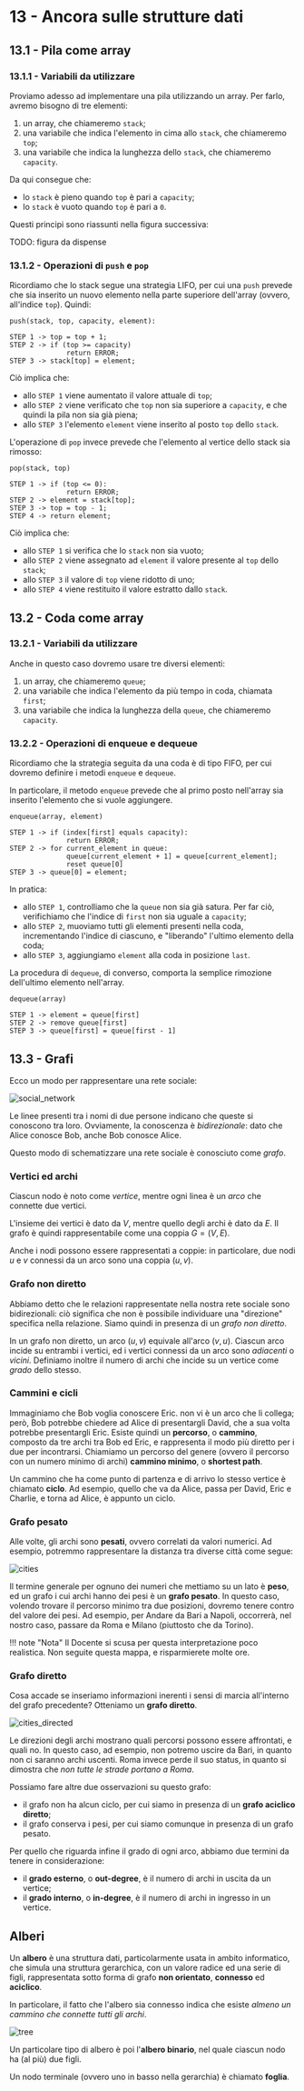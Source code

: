# 13 - Ancora sulle strutture dati

## 13.1 - Pila come array

### 13.1.1 - Variabili da utilizzare

Proviamo adesso ad implementare una pila utilizzando un array. Per farlo, avremo bisogno di tre elementi:

1. un array, che chiameremo `stack`;
2. una variabile che indica l'elemento in cima allo `stack`, che chiameremo `top`;
3. una variabile che indica la lunghezza dello `stack`, che chiameremo `capacity`.

Da qui consegue che:

* lo `stack` è pieno quando `top` è pari a `capacity`;
* lo `stack` è vuoto quando `top` è pari a `0`.

Questi principi sono riassunti nella figura successiva:

TODO: figura da dispense

### 13.1.2 - Operazioni di `push` e `pop`

Ricordiamo che lo stack segue una strategia LIFO, per cui una `push` prevede che sia inserito un nuovo elemento nella parte superiore dell'array (ovvero, all'indice `top`). Quindi:

```linenums="1"
push(stack, top, capacity, element):

STEP 1 -> top = top + 1;
STEP 2 -> if (top >= capacity)
		      return ERROR;
STEP 3 -> stack[top] = element;
```

Ciò implica che:

* allo `STEP 1` viene aumentato il valore attuale di `top`;
* allo `STEP 2` viene verificato che `top` non sia superiore a `capacity`, e che quindi la pila non sia già piena;
* allo `STEP 3` l'elemento `element` viene inserito al posto `top` dello `stack`.

L'operazione di `pop` invece prevede che l'elemento al vertice dello stack sia rimosso:

```linenums="1"
pop(stack, top)

STEP 1 -> if (top <= 0):
			  return ERROR;
STEP 2 -> element = stack[top];
STEP 3 -> top = top - 1;
STEP 4 -> return element;
```

Ciò implica che:

* allo `STEP 1` si verifica che lo `stack` non sia vuoto;
* allo `STEP 2` viene assegnato ad `element` il valore presente al `top` dello `stack`;
* allo `STEP 3` il valore di `top` viene ridotto di uno;
* allo `STEP 4` viene restituito il valore estratto dallo `stack`.

## 13.2 - Coda come array

### 13.2.1 - Variabili da utilizzare

Anche in questo caso dovremo usare tre diversi elementi:

1. un array, che chiameremo `queue`;
2. una variabile che indica l'elemento da più tempo in coda, chiamata `first`;
3. una variabile che indica la lunghezza della `queue`, che chiameremo `capacity`.

### 13.2.2 - Operazioni di enqueue e dequeue

Ricordiamo che la strategia seguita da una coda è di tipo FIFO, per cui dovremo definire i metodi `enqueue` e `dequeue`.

In particolare, il metodo `enqueue` prevede che al primo posto nell'array sia inserito l'elemento che si vuole aggiungere.

```
enqueue(array, element)

STEP 1 -> if (index[first] equals capacity):
			  return ERROR;
STEP 2 -> for current_element in queue:
			  queue[current_element + 1] = queue[current_element];
			  reset queue[0]
STEP 3 -> queue[0] = element;
```

In pratica:

* allo `STEP 1`, controlliamo che la `queue` non sia già satura. Per far ciò, verifichiamo che l'indice di `first` non sia uguale a `capacity`;
* allo `STEP 2`, muoviamo tutti gli elementi presenti nella coda, incrementando l'indice di ciascuno, e "liberando" l'ultimo elemento della coda;
* allo `STEP 3`, aggiungiamo `element` alla coda in posizione `last`.

La procedura di `dequeue`, di converso, comporta la semplice rimozione dell'ultimo elemento nell'array.

```
dequeue(array)

STEP 1 -> element = queue[first]
STEP 2 -> remove queue[first]
STEP 3 -> queue[first] = queue[first - 1]
```

## 13.3 - Grafi

Ecco un modo per rappresentare una rete sociale:

![social_network](../../assets/images/04_programmazione/06_strutture_dati/social_network.png)

Le linee presenti tra i nomi di due persone indicano che queste si conoscono tra loro. Ovviamente, la conoscenza è _bidirezionale_: dato che Alice conosce Bob, anche Bob conosce Alice.

Questo modo di schematizzare una rete sociale è conosciuto come _grafo_.

### Vertici ed archi

Ciascun nodo è noto come _vertice_, mentre ogni linea è un _arco_ che connette due vertici.

L'insieme dei vertici è dato da $V$, mentre quello degli archi è dato da $E$. Il grafo è quindi rappresentabile come una coppia $G=(V,E)$.

Anche i nodi possono essere rappresentati a coppie: in particolare, due nodi $u$ e $v$ connessi da un arco sono una coppia $(u, v)$.

### Grafo non diretto

Abbiamo detto che le relazioni rappresentate nella nostra rete sociale sono bidirezionali: ciò significa che non è possibile individuare una "direzione" specifica nella relazione. Siamo quindi in presenza di un _grafo non diretto_.

In un grafo non diretto, un arco $(u, v)$ equivale all'arco $(v, u)$. Ciascun arco incide su entrambi i vertici, ed i vertici connessi da un arco sono _adiacenti_ o _vicini_. Definiamo inoltre il numero di archi che incide su un vertice come _grado_ dello stesso.

### Cammini e cicli

Immaginiamo che Bob voglia conoscere Eric. non vi è un arco che li collega; però, Bob potrebbe chiedere ad Alice di presentargli David, che a sua volta potrebbe presentargli Eric. Esiste quindi un **percorso**, o **cammino**, composto da tre archi tra Bob ed Eric, e rappresenta il modo più diretto per i due per incontrarsi. Chiamiamo un percorso del genere (ovvero il percorso con un numero minimo di archi) **cammino minimo**, o **shortest path**.

Un cammino che ha come punto di partenza e di arrivo lo stesso vertice è chiamato **ciclo**. Ad esempio, quello che va da Alice, passa per David, Eric e Charlie, e torna ad Alice, è appunto un ciclo.

### Grafo pesato

Alle volte, gli archi sono **pesati**, ovvero correlati da valori numerici. Ad esempio, potremmo rappresentare la distanza tra diverse città come segue:

![cities](../../assets/images/04_programmazione/06_strutture_dati/cities_map.png)

Il termine generale per ognuno dei numeri che mettiamo su un lato è **peso**, ed un grafo i cui archi hanno dei pesi è un **grafo pesato**. In questo caso, volendo trovare il percorso minimo tra due posizioni, dovremo tenere contro del valore dei pesi. Ad esempio, per Andare da Bari a Napoli, occorrerà, nel nostro caso, passare da Roma e Milano (piuttosto che da Torino).

!!! note "Nota"
Il Docente si scusa per questa interpretazione poco realistica. Non seguite questa mappa, e risparmierete molte ore.

### Grafo diretto

Cosa accade se inseriamo informazioni inerenti i sensi di marcia all'interno del grafo precedente? Otteniamo un **grafo diretto**.

![cities_directed](../../assets/images/04_programmazione/06_strutture_dati/cities_map_directed.png)

Le direzioni degli archi mostrano quali percorsi possono essere affrontati, e quali no. In questo caso, ad esempio, non potremo uscire da Bari, in quanto non ci saranno archi uscenti. Roma invece perde il suo status, in quanto si dimostra che _non tutte le strade portano a Roma_.

Possiamo fare altre due osservazioni su questo grafo:

- il grafo non ha alcun ciclo, per cui siamo in presenza di un **grafo aciclico diretto**;
- il grafo conserva i pesi, per cui siamo comunque in presenza di un grafo pesato.

Per quello che riguarda infine il grado di ogni arco, abbiamo due termini da tenere in considerazione:

- il **grado esterno**, o **out-degree**, è il numero di archi in uscita da un vertice;
- il **grado interno**, o **in-degree**, è il numero di archi in ingresso in un vertice.

## Alberi

Un **albero** è una struttura dati, particolarmente usata in ambito informatico, che simula una struttura gerarchica, con un valore radice ed una serie di figli, rappresentata sotto forma di grafo **non orientato**, **connesso** ed **aciclico**.

In particolare, il fatto che l'albero sia connesso indica che esiste _almeno un cammino che connette tutti gli archi_.

![tree](../../assets/images/04_programmazione/06_strutture_dati/tree.png)

Un particolare tipo di albero è poi l'**albero binario**, nel quale ciascun nodo ha (al più) due figli.

Un nodo terminale (ovvero uno in basso nella gerarchia) è chiamato **foglia**.
